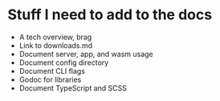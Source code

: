# Stuff I need to add to the docs

- A tech overview, brag
- Link to downloads.md
- Document server, app, and wasm usage
- Document config directory
- Document CLI flags
- Godoc for libraries
- Document TypeScript and SCSS
